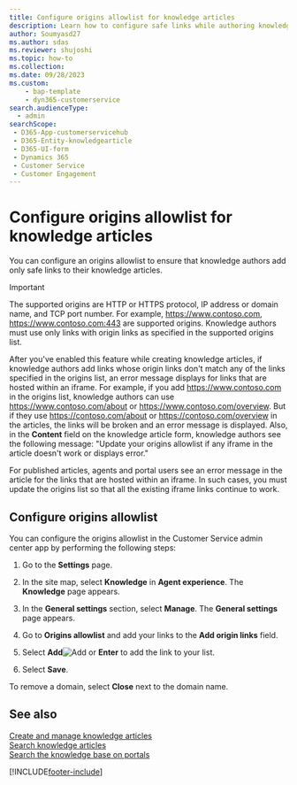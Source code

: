```yaml
---
title: Configure origins allowlist for knowledge articles
description: Learn how to configure safe links while authoring knowledge articles in Dynamics 365 Customer Service.
author: Soumyasd27
ms.author: sdas
ms.reviewer: shujoshi
ms.topic: how-to
ms.collection: 
ms.date: 09/28/2023
ms.custom: 
    - bap-template
    - dyn365-customerservice
search.audienceType: 
  - admin
searchScope: 
 - D365-App-customerservicehub 
 - D365-Entity-knowledgearticle
 - D365-UI-form
 - Dynamics 365 
 - Customer Service 
 - Customer Engagement 
---
```


# Configure origins allowlist for knowledge articles

You can configure an origins allowlist to ensure that knowledge authors add only safe links to their knowledge articles.

> [!IMPORTANT]
> The supported origins are HTTP or HTTPS protocol, IP address or domain name, and TCP port number. For example, https://www.contoso.com, https://www.contoso.com:443 are supported origins. Knowledge authors must use only links with origin links as specified in the supported origins list.

After you've enabled this feature while creating knowledge articles, if knowledge authors add links whose origin links don't match any of the links specified in the origins list, an error message displays for links that are hosted within an iframe. For example, if you add https://www.contoso.com in the origins list, knowledge authors can use https://www.contoso.com/about or https://www.contoso.com/overview. But if they use https://contoso.com/about or https://contoso.com/overview in the articles, the links will be broken and an error message is displayed. Also, in the **Content** field on the knowledge article form, knowledge authors see the following message: "Update your origins allowlist if any iframe in the article doesn't work or displays error."

For published articles, agents and portal users see an error message in the article for the links that are hosted within an iframe. In such cases, you must update the origins list so that all the existing iframe links continue to work.

## Configure origins allowlist

You can configure the origins allowlist in the Customer Service admin center app by performing the following steps:

1. Go to the **Settings** page.

1. In the site map, select **Knowledge** in **Agent experience**. The **Knowledge** page appears.
1. In the **General settings** section, select **Manage**. The **General settings** page appears.
1.	Go to **Origins allowlist** and add your links to the **Add origin links** field.

1.	Select **Add**![Add](../media/add-icon.png) or **Enter** to add the link to your list.

1.	Select **Save**.

To remove a domain, select **Close** next to the domain name.

## See also

[Create and manage knowledge articles](../use/customer-service-hub-user-guide-knowledge-article.md#create-and-manage-knowledge-articles)  
[Search knowledge articles](../use/search-knowledge-articles-csh.md#search-knowledge-articles)  
[Search the knowledge base on portals](../use/knowledge-base-search-methods.md#search-the-knowledge-base-on-portals)

[!INCLUDE[footer-include](../../includes/footer-banner.md)]
